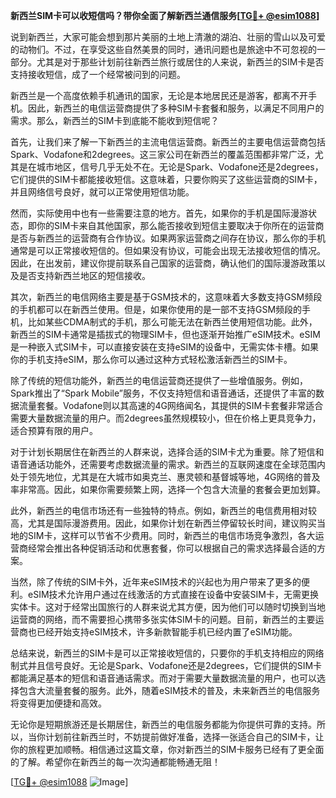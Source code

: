 **新西兰SIM卡可以收短信吗？带你全面了解新西兰通信服务[[TG💪+ @esim1088](https://t.me/s/esim1088)]**

说到新西兰，大家可能会想到那片美丽的土地上清澈的湖泊、壮丽的雪山以及可爱的动物们。不过，在享受这些自然美景的同时，通讯问题也是旅途中不可忽视的一部分。尤其是对于那些计划前往新西兰旅行或居住的人来说，新西兰的SIM卡是否支持接收短信，成了一个经常被问到的问题。

新西兰是一个高度依赖手机通讯的国家，无论是本地居民还是游客，都离不开手机。因此，新西兰的电信运营商提供了多种SIM卡套餐和服务，以满足不同用户的需求。那么，新西兰的SIM卡到底能不能收到短信呢？

首先，让我们来了解一下新西兰的主流电信运营商。新西兰的主要电信运营商包括Spark、Vodafone和2degrees。这三家公司在新西兰的覆盖范围都非常广泛，尤其是在城市地区，信号几乎无处不在。无论是Spark、Vodafone还是2degrees，它们提供的SIM卡都能接收短信。这意味着，只要你购买了这些运营商的SIM卡，并且网络信号良好，就可以正常使用短信功能。

然而，实际使用中也有一些需要注意的地方。首先，如果你的手机是国际漫游状态，即你的SIM卡来自其他国家，那么能否接收到短信主要取决于你所在的运营商是否与新西兰的运营商有合作协议。如果两家运营商之间存在协议，那么你的手机通常是可以正常接收短信的。但如果没有协议，可能会出现无法接收短信的情况。因此，在出发前，建议你提前联系自己国家的运营商，确认他们的国际漫游政策以及是否支持新西兰地区的短信接收。

其次，新西兰的电信网络主要是基于GSM技术的，这意味着大多数支持GSM频段的手机都可以在新西兰使用。但是，如果你使用的是一部不支持GSM频段的手机，比如某些CDMA制式的手机，那么可能无法在新西兰使用短信功能。此外，新西兰的SIM卡通常是插拔式的物理SIM卡，但也逐渐开始推广eSIM技术。eSIM是一种嵌入式SIM卡，可以直接安装在支持eSIM的设备中，无需实体卡槽。如果你的手机支持eSIM，那么你可以通过这种方式轻松激活新西兰的SIM卡。

除了传统的短信功能外，新西兰的电信运营商还提供了一些增值服务。例如，Spark推出了“Spark Mobile”服务，不仅支持短信和语音通话，还提供了丰富的数据流量套餐。Vodafone则以其高速的4G网络闻名，其提供的SIM卡套餐非常适合需要大量数据流量的用户。而2degrees虽然规模较小，但在价格上更具竞争力，适合预算有限的用户。

对于计划长期居住在新西兰的人群来说，选择合适的SIM卡尤为重要。除了短信和语音通话功能外，还需要考虑数据流量的需求。新西兰的互联网速度在全球范围内处于领先地位，尤其是在大城市如奥克兰、惠灵顿和基督城等地，4G网络的普及率非常高。因此，如果你需要频繁上网，选择一个包含大流量的套餐会更加划算。

此外，新西兰的电信市场还有一些独特的特点。例如，新西兰的电信费用相对较高，尤其是国际漫游费用。因此，如果你计划在新西兰停留较长时间，建议购买当地的SIM卡，这样可以节省不少费用。同时，新西兰的电信市场竞争激烈，各大运营商经常会推出各种促销活动和优惠套餐，你可以根据自己的需求选择最合适的方案。

当然，除了传统的SIM卡外，近年来eSIM技术的兴起也为用户带来了更多的便利。eSIM技术允许用户通过在线激活的方式直接在设备中安装SIM卡，无需更换实体卡。这对于经常出国旅行的人群来说尤其方便，因为他们可以随时切换到当地运营商的网络，而不需要担心携带多张实体SIM卡的问题。目前，新西兰的主要运营商也已经开始支持eSIM技术，许多新款智能手机已经内置了eSIM功能。

总结来说，新西兰的SIM卡是可以正常接收短信的，只要你的手机支持相应的网络制式并且信号良好。无论是Spark、Vodafone还是2degrees，它们提供的SIM卡都能满足基本的短信和语音通话需求。而对于需要大量数据流量的用户，也可以选择包含大流量套餐的服务。此外，随着eSIM技术的普及，未来新西兰的电信服务将变得更加便捷和高效。

无论你是短期旅游还是长期居住，新西兰的电信服务都能为你提供可靠的支持。所以，当你计划前往新西兰时，不妨提前做好准备，选择一张适合自己的SIM卡，让你的旅程更加顺畅。相信通过这篇文章，你对新西兰的SIM卡服务已经有了更全面的了解。希望你在新西兰的每一次沟通都能畅通无阻！

[[TG💪+ @esim1088](https://t.me/s/esim1088) ![Image](https://i.postimg.cc/4NQfJmqS/Snipaste-2025-05-13-00-14-12.png)]